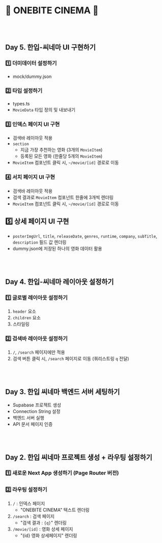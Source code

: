 # 🍿 ONEBITE CINEMA 🍿

<br>
<br>

## Day 5. 한입-씨네마 UI 구현하기

### 1️⃣ 더미데이터 설정하기

- mock/dummy.json

### 2️⃣ 타입 설정하기

- types.ts
- `MovieData` 타입 정의 및 내보내기

### 3️⃣ 인덱스 페이지 UI 구현

- 검색바 레이아웃 적용
- `section`
  - 지금 가장 추천하는 영화 (3개의 `MovieItem`)
  - 등록된 모든 영화 (한줄당 5개의 `MovieItem`)
- `MovieItem` 컴포넌트 클릭 시, `~/movie/[id]` 경로로 이동

### 4️⃣ 서치 페이지 UI 구현

- 검색바 레이아웃 적용
- 검색 결과로 `MovieItem` 컴포넌트 한줄에 3개씩 렌더링
- `MovieItem` 컴포넌트 클릭 시, `~/movie/[id]` 경로로 이동

## 5️⃣ 상세 페이지 UI 구현

- `posterImgUrl`, `title`, `releaseDate`, `genres`, `runtime`, `company`, `subTitle`, `description` 필드 값 렌더링
- dummy.json에 저장된 하나의 영화 데이터 활용

<br>
<br>

## Day 4. 한입-씨네마 레이아웃 설정하기

### 1️⃣ 글로벌 레이아웃 설정하기

1. `header` 요소
2. `children` 요소
3. 스타일링

### 2️⃣ 검색바 레이아웃 설정하기

1. `/`, `/search` 페이지에만 적용
2. 검색 버튼 클릭 시, `/search` 페이지로 이동 (쿼리스트링 `q` 전달)

<br>
<br>

## Day 3. 한입 씨네마 백엔드 서버 세팅하기

- Supabase 프로젝트 생성
- Connection String 설정
- 백엔드 서버 실행
- API 문서 페이지 인증

<br>
<br>

## Day 2. 한입 씨네마 프로젝트 생성 + 라우팅 설정하기

### 1️⃣ 새로운 Next App 생성하기 (Page Router 버전)

### 2️⃣ 라우팅 설정하기

1. `/` : 인덱스 페이지
   - "ONEBITE CINEMA" 텍스트 렌더링
2. `/search` : 검색 페이지
   - "검색 결과 : `{q}`" 렌더링
3. `/movie/[id]` : 영화 상세 페이지
   - "{id} 영화 상세페이지" 렌더링
